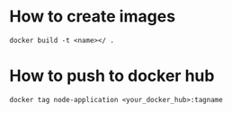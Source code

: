 # How to create images

    docker build -t <name></ .

# How to push to docker hub

    docker tag node-application <your_docker_hub>:tagname
